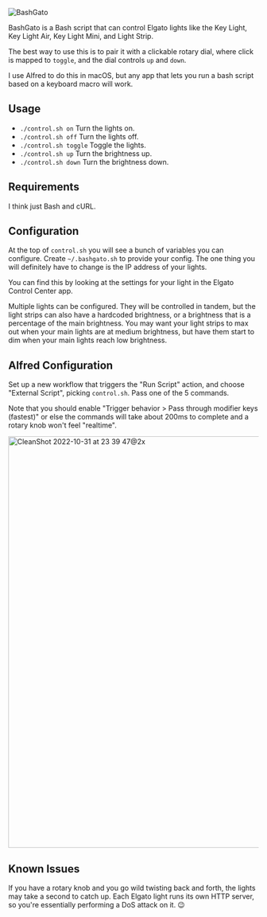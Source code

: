 ![BashGato](https://user-images.githubusercontent.com/353790/199152451-6f177acb-7621-4d39-ac08-bf56d9f6d572.png)

BashGato is a Bash script that can control Elgato lights like the Key Light, Key Light Air, Key Light Mini, and Light Strip.

The best way to use this is to pair it with a clickable rotary dial, where click is mapped to `toggle`, and the dial controls `up` and `down`.

I use Alfred to do this in macOS, but any app that lets you run a bash script based on a keyboard macro will work.

## Usage

- `./control.sh on` Turn the lights on.
- `./control.sh off` Turn the lights off.
- `./control.sh toggle` Toggle the lights.
- `./control.sh up` Turn the brightness up.
- `./control.sh down` Turn the brightness down.

## Requirements

I think just Bash and cURL.

## Configuration

At the top of `control.sh` you will see a bunch of variables you can configure. Create `~/.bashgato.sh` to provide your config. The one thing you will definitely have to change is the IP address of your lights.

You can find this by looking at the settings for your light in the Elgato Control Center app.

Multiple lights can be configured. They will be controlled in tandem, but the light strips can also have a hardcoded brightness, or a brightness that is a percentage of the main brightness. You may want your light strips to max out when your main lights are at medium brightness, but have them start to dim when your main lights reach low brightness.

## Alfred Configuration

Set up a new workflow that triggers the "Run Script" action, and choose 
"External Script", picking `control.sh`. Pass one of the 5 commands.

Note that you should enable "Trigger behavior > Pass through modifier keys (fastest)" or else the commands will take about 200ms to complete and a rotary knob won't feel "realtime".

<img width="827" alt="CleanShot 2022-10-31 at 23 39 47@2x" src="https://user-images.githubusercontent.com/353790/199153566-37a2ff90-04d2-4f47-873f-cdd88da60bc2.png">

## Known Issues

If you have a rotary knob and you go wild twisting back and forth, the lights may take a second to catch up. Each Elgato light runs its own HTTP server, so you're essentially performing a DoS attack on it. :wink:
